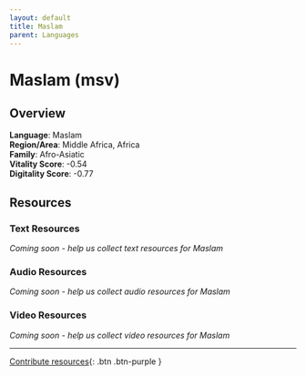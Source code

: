 ```yaml
---
layout: default
title: Maslam
parent: Languages
---
```


# Maslam (msv)

## Overview

**Language**: Maslam  
**Region/Area**: Middle Africa, Africa  
**Family**: Afro-Asiatic  
**Vitality Score**: -0.54  
**Digitality Score**: -0.77  

## Resources

### Text Resources
*Coming soon - help us collect text resources for Maslam*

### Audio Resources
*Coming soon - help us collect audio resources for Maslam*

### Video Resources
*Coming soon - help us collect video resources for Maslam*

---

[Contribute resources](https://fairtrain.github.io/){: .btn .btn-purple }
